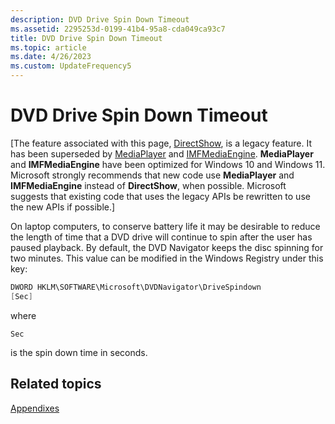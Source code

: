 ```yaml
---
description: DVD Drive Spin Down Timeout
ms.assetid: 2295253d-0199-41b4-95a8-cda049ca93c7
title: DVD Drive Spin Down Timeout
ms.topic: article
ms.date: 4/26/2023
ms.custom: UpdateFrequency5
---
```


# DVD Drive Spin Down Timeout

\[The feature associated with this page, [DirectShow](/windows/win32/directshow/directshow), is a legacy feature. It has been superseded by [MediaPlayer](/uwp/api/Windows.Media.Playback.MediaPlayer) and [IMFMediaEngine](/windows/win32/api/mfmediaengine/nn-mfmediaengine-imfmediaengine). **MediaPlayer** and **IMFMediaEngine** have been optimized for Windows 10 and Windows 11. Microsoft strongly recommends that new code use **MediaPlayer** and **IMFMediaEngine** instead of **DirectShow**, when possible. Microsoft suggests that existing code that uses the legacy APIs be rewritten to use the new APIs if possible.\]

On laptop computers, to conserve battery life it may be desirable to reduce the length of time that a DVD drive will continue to spin after the user has paused playback. By default, the DVD Navigator keeps the disc spinning for two minutes. This value can be modified in the Windows Registry under this key:


```C++
DWORD HKLM\SOFTWARE\Microsoft\DVDNavigator\DriveSpindown 
[Sec]
```



where


```
Sec
```



is the spin down time in seconds.

## Related topics

<dl> <dt>

[Appendixes](appendixes.md)
</dt> </dl>

 

 



